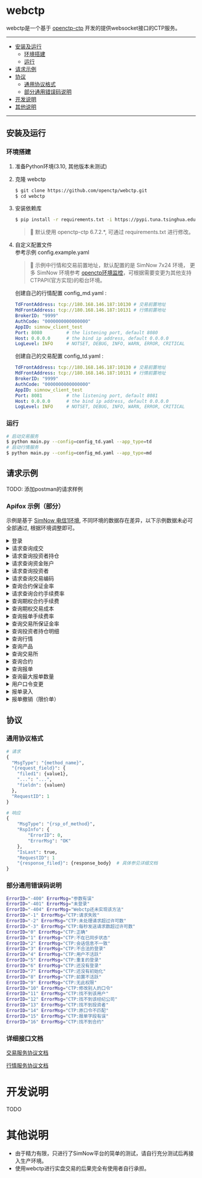 # webctp

webctp是一个基于 [openctp-ctp](https://github.com/openctp/openctp-ctp-python) 开发的提供websocket接口的CTP服务。

---

* [安装及运行](#安装及运行)
    * [环境搭建](#环境搭建)
    * [运行](#运行)
* [请求示例](#请求示例)
* [协议](#协议)
    * [通用协议格式](#通用协议格式)
    * [部分通用错误码说明](#部分通用错误码说明)
* [开发说明](#开发说明)
* [其他说明](#其他说明)

---

## 安装及运行

### 环境搭建

1. 准备Python环境(3.10, 其他版本未测试)
2. 克隆 webctp
   ```bash
   $ git clone https://github.com/openctp/webctp.git
   $ cd webctp
   ```
3. 安装依赖库
   ```bash
   $ pip install -r requirements.txt -i https://pypi.tuna.tsinghua.edu.cn/simple --trusted-host=pypi.tuna.tsinghua.edu.cn
   ```
   > :pushpin: 默认使用 openctp-ctp 6.7.2.*, 可通过 requirements.txt 进行修改。

4. 自定义配置文件  
   参考示例 config.example.yaml
   > :pushpin: 示例中行情和交易前置地址，默认配置的是 SimNow 7x24 环境， 更多 SimNow
   环境参考 [openctp环境监控](http://121.37.80.177:50080/index.html)，可根据需要变更为其他支持CTPAPI(官方实现)的柜台环境。

   创建自己的行情配置 config_md.yaml :
   ```yaml 
   TdFrontAddress: tcp://180.168.146.187:10130 # 交易前置地址
   MdFrontAddress: tcp://180.168.146.187:10131 # 行情前置地址
   BrokerID: "9999"
   AuthCode: "0000000000000000"
   AppID: simnow_client_test
   Port: 8080         # the listening port, default 8080
   Host: 0.0.0.0      # the bind ip address, default 0.0.0.0
   LogLevel: INFO     # NOTSET, DEBUG, INFO, WARN, ERROR, CRITICAL
   ```
   创建自己的交易配置 config_td.yaml :
   ```yaml 
   TdFrontAddress: tcp://180.168.146.187:10130 # 交易前置地址
   MdFrontAddress: tcp://180.168.146.187:10131 # 行情前置地址
   BrokerID: "9999"
   AuthCode: "0000000000000000"
   AppID: simnow_client_test
   Port: 8081         # the listening port, default 8081
   Host: 0.0.0.0      # the bind ip address, default 0.0.0.0
   LogLevel: INFO     # NOTSET, DEBUG, INFO, WARN, ERROR, CRITICAL
   ```

### 运行

```bash
# 启动交易服务
$ python main.py --config=config_td.yaml --app_type=td
# 启动行情服务
$ python main.py --config=config_md.yaml --app_type=md
```

## 请求示例

TODO: 添加postman的请求样例

### Apifox 示例（部分）

示例是基于 [SimNow 电信1环境](http://121.37.80.177:50080/report/Simnow7x24%BB%B7%BE%B3-%B5%E7%D0%C5process%D0%D0%C7%E9.html),
不同环境的数据存在差异，以下示例数据未必可全部通过, 根据环境调整即可。

<details>
<summary>登录</summary>

<img width="915" alt="td_login" src="https://github.com/openctp/webctp/assets/17944025/31a2dbba-b03c-4593-9d1f-ad480ff6849c">
</details>

<details>
<summary>请求查询成交</summary>

<img width="973" alt="qry_trade" src="https://github.com/openctp/webctp/assets/17944025/a754788d-5eaa-429f-81bb-d444502ee89a">
</details>

<details>
<summary>请求查询投资者持仓</summary>

<img width="978" alt="qry_investor_position" src="https://github.com/openctp/webctp/assets/17944025/e219ccdd-d48b-4567-bbb2-6a3aa2c68ae2">
</details>

<details>
<summary>请求查询资金账户</summary>

<img width="976" alt="qry_trading_account" src="https://github.com/openctp/webctp/assets/17944025/42858761-c3fe-411c-9af7-fd248c238a77">
</details>

<details>
<summary>请求查询投资者</summary>

<img width="977" alt="qry_investor" src="https://github.com/openctp/webctp/assets/17944025/d8a7cb1f-a997-48e7-ad77-81d5f261c880">
</details>

<details>
<summary>请求查询交易编码</summary>

<img width="975" alt="qry_trading_code" src="https://github.com/openctp/webctp/assets/17944025/ee46abc5-8481-4643-98a1-e6d923e003e8">
</details>

<details>
<summary>查询合约保证金率</summary>

<img width="973" alt="qry_instrument_margin_rate" src="https://github.com/openctp/webctp/assets/17944025/96707a3f-4fef-4118-aa46-373968dac3fa">
</details>

<details>
<summary>请求查询合约手续费率</summary>

<img width="975" alt="qry_instrument_commission_rate" src="https://github.com/openctp/webctp/assets/17944025/b5e84d60-bfb9-4efd-8e4b-e50bd2e3873d">
</details>

<details>
<summary>查询期权合约手续费</summary>

</details>

<details>
<summary>查询期权交易成本</summary>

</details>

<details>
<summary>查询报单手续费率</summary>

</details>

<details>
<summary>查询交易所保证金率</summary>

<img width="976" alt="qry_exchange_margin_rate" src="https://github.com/openctp/webctp/assets/17944025/2b790cc3-8521-4713-92cb-b9a2cf1f2a48">
</details>

<details>
<summary>查询投资者持仓明细</summary>

<img width="977" alt="qry_investor_position_detail" src="https://github.com/openctp/webctp/assets/17944025/8bef07b8-5024-4499-b6a7-aa754b1d69cd">
</details>

<details>
<summary>查询行情</summary>

<img width="974" alt="qry_depth_market_data" src="https://github.com/openctp/webctp/assets/17944025/1efe7bca-7166-4c22-8d4a-750054890d6a">
</details>

<details>
<summary>查询产品</summary>

<img width="977" alt="qry_product" src="https://github.com/openctp/webctp/assets/17944025/398fc449-a6b4-487e-a62c-37314d0cee52">
</details>

<details>
<summary>查询交易所</summary>

<img width="974" alt="qry_exchange" src="https://github.com/openctp/webctp/assets/17944025/24ac101d-fadb-48e8-b0e2-8698ec802f84">
</details>

<details>
<summary>查询合约</summary>

<img width="979" alt="qry_instrument" src="https://github.com/openctp/webctp/assets/17944025/12860cda-aa82-44ce-a05b-4f666c27b3ab">
</details>

<details>
<summary>查询报单</summary>

</details>

<details>
<summary>查询最大报单数量</summary>

</details>

<details>
<summary>用户口令变更</summary>

</details>

<details>
<summary>报单录入</summary>

</details>

<details>
<summary>报单撤销（限价单）</summary>

</details>

## 协议

### 通用协议格式

``` python
# 请求
{
  "MsgType": "{method_name}",
  "{request_field}": {
    "filed1": {value1},
    "...": "...",
    "fieldn": {valuen}
  },
  "RequestID": 1
}

# 响应
{
    "MsgType": "{rsp_of_method}",
    "RspInfo": {
        "ErrorID": 0,
        "ErrorMsg": "OK"
    },
    "IsLast": true,
    "RequestID": 1
    "{response_filed}": {response_body}  # 具体参见详细文档
}
```

### 部分通用错误码说明

```bash
ErrorID="-400" ErrorMsg="参数有误"
ErrorID="-401" ErrorMsg="未登录"
ErrorID="-404" ErrorMsg="Webctp还未实现该方法"
ErrorID="-1" ErrorMsg="CTP:请求失败"
ErrorID="-2" ErrorMsg="CTP:未处理请求超过许可数"
ErrorID="-3" ErrorMsg="CTP:每秒发送请求数超过许可数"
ErrorID="0" ErrorMsg="CTP:正确"
ErrorID="1" ErrorMsg="CTP:不在已同步状态"
ErrorID="2" ErrorMsg="CTP:会话信息不一致"
ErrorID="3" ErrorMsg="CTP:不合法的登录"
ErrorID="4" ErrorMsg="CTP:用户不活跃"
ErrorID="5" ErrorMsg="CTP:重复的登录"
ErrorID="6" ErrorMsg="CTP:还没有登录"
ErrorID="7" ErrorMsg="CTP:还没有初始化"
ErrorID="8" ErrorMsg="CTP:前置不活跃"
ErrorID="9" ErrorMsg="CTP:无此权限"
ErrorID="10" ErrorMsg="CTP:修改别人的口令"
ErrorID="11" ErrorMsg="CTP:找不到该用户"
ErrorID="12" ErrorMsg="CTP:找不到该经纪公司"
ErrorID="13" ErrorMsg="CTP:找不到投资者"
ErrorID="14" ErrorMsg="CTP:原口令不匹配"
ErrorID="15" ErrorMsg="CTP:报单字段有误"
ErrorID="16" ErrorMsg="CTP:找不到合约"
```

### 详细接口文档

[交易服务协议文档](./docs/td_protocol.md)

[行情服务协议文档](./docs/md_protocol.md)

# 开发说明

TODO

# 其他说明

* 由于精力有限，只进行了SimNow平台的简单的测试，请自行充分测试后再接入生产环境。
* 使用webctp进行实盘交易的后果完全有使用者自行承担。
